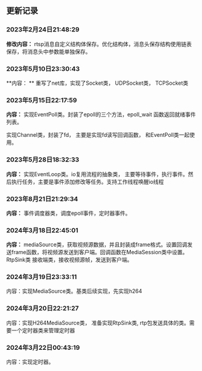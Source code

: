 <!--
 * Copyright (C) 2023 zgscsed. All rights reserved.
 * @filename: file name
 * @Author: zgscsed
 * @Date: 2023-02-24 21:48:05
 * @LastEditors: zgscsed
 * @LastEditTime: 2023-02-24 21:51:00
 * @Description: file content
-->

## 更新记录

### 2023年2月24日21:48:29
**修改内容：** rtsp消息自定义结构体保存。优化结构体，消息头保存结构使用链表保存，将消息头中参数能单独保存。

### 2023年5月10日23:30:43
**内容： ** 重写了net库，实现了Socket类， UDPSocket类， TCPSocket类

### 2023年5月15日22:17:59
**内容：** 实现EventPoll类。封装了epoll的三个方法，epoll_wait 函数返回就绪事件列表。

实现Channel类，封装了fd， 主要是实现fd读写回调函数， 和EventPoll类一起使用。

### 2023年5月28日18:32:33
**内容：** 实现EventLoop类。io复用流程的抽象类， 主要等待事件，执行事件。然后执行任务，主要是事件添加修改等任务。支持工作线程唤醒io线程

### 2023年8月21日21:29:34
**内容：** 事件调度器类，调度epoll事件，定时器事件。

### 2024年3月18日22:45:01
**内容：** mediaSource类，获取视频源数据，并且封装成frame格式。设置回调发送frame函数，将视频源发送到客户端。回调函数在MediaSession类中设置。
	RtpSink类 接收端类，接收视频源帧，发送到客户端。

### 2024年3月19日23:33:11
内容：实现MediaSource类。基类后续实现，先实现h264

### 2024年3月20日22:21:27
内容：实现H264MediaSource类， 准备实现RtpSink类, rtp包发送具体的类。需要一个定时器类来管理定时器

### 2024年3月22日00:43:19
内容：实现定时器。